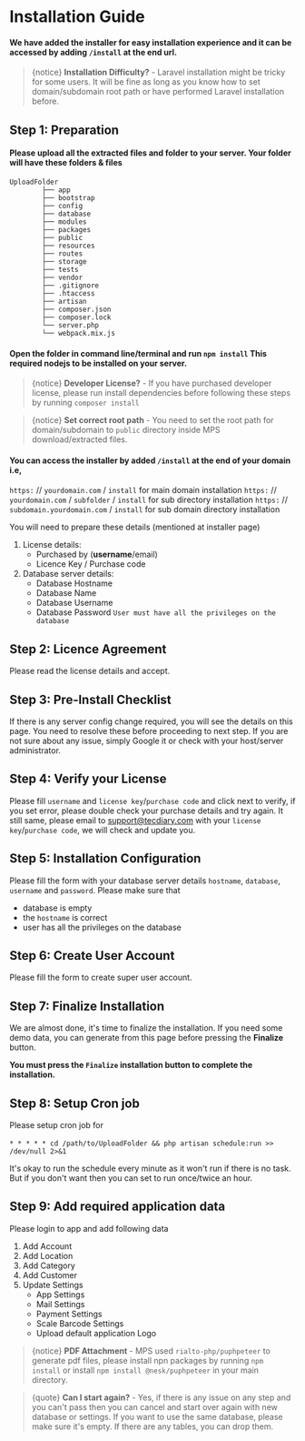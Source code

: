 # Installation Guide

#### We have added the installer for easy installation experience and it can be accessed by adding `/install` at the end url.



> {notice}
**Installation Difficulty?** - Laravel installation might be tricky for some users. It will be fine as long as you know how to set domain/subdomain root path or have performed Laravel installation before.


## Step 1: Preparation

#### Please upload all the extracted files and folder to your server. Your folder will have these folders & files

```text
UploadFolder
        ├── app
        ├── bootstrap
        ├── config
        ├── database
        ├── modules
        ├── packages
        ├── public
        ├── resources
        ├── routes
        ├── storage
        ├── tests
        ├── vendor
        ├── .gitignore
        ├── .htaccess
        ├── artisan
        ├── composer.json
        ├── composer.lock
        └── server.php
        └── webpack.mix.js
```

#### Open the folder in command line/terminal and run `npm install` This required nodejs to be installed on your server.

> {notice}
**Developer License?** - If you have purchased developer license, please run install dependencies before following these steps by running `composer install`


> {notice}
**Set correct root path** - You need to set the root path for domain/subdomain to `public` directory inside MPS download/extracted files.


#### You can access the installer by added `/install` at the end of your domain i.e,

`https:` // `yourdomain.com` / `install` for main domain installation
`https:` // `yourdomain.com` / `subfolder` / `install` for sub directory installation
`https:` // `subdomain.yourdomain.com` / `install` for sub domain directory installation

You will need to prepare these details (mentioned at installer page)

1.  License details:
    - Purchased by (**username**/email)
    - Licence Key / Purchase code
2.  Database server details:
    - Database Hostname
    - Database Name
    - Database Username
    - Database Password `User must have all the privileges on the database`

## Step 2: Licence Agreement

Please read the license details and accept.

## Step 3: Pre-Install Checklist

If there is any server config change required, you will see the details on this page. You need to resolve these before proceeding to next step. If you are not sure about any issue, simply Google it or check with your host/server administrator.

## Step 4: Verify your License

Please fill `username` and `license key`/`purchase code` and click next to verify, if you set error, please double check your purchase details and try again. It still same, please email to support@tecdiary.com with your `license key`/`purchase code`, we will check and update you.

## Step 5: Installation Configuration

Please fill the form with your database server details `hostname`, `database`, `username` and `password`.
Please make sure that

- database is empty
- the `hostname` is correct
- user has all the privileges on the database

## Step 6: Create User Account

Please fill the form to create super user account.

## Step 7: Finalize Installation

We are almost done, it's time to finalize the installation. If you need some demo data, you can generate from this page before pressing the **Finalize** button.

**You must press the `Finalize` installation button to complete the installation.**

## Step 8: Setup Cron job

Please setup cron job for <br /><br />`* * * * * cd /path/to/UploadFolder && php artisan schedule:run >> /dev/null 2>&1`

It's okay to run the schedule every minute as it won't run if there is no task. But if you don't want then you can set to run once/twice an hour.

## Step 9: Add required application data

Please login to app and add following data

1. Add Account
2. Add Location
3. Add Category
4. Add Customer
5. Update Settings
   - App Settings
   - Mail Settings
   - Payment Settings
   - Scale Barcode Settings
   - Upload default application Logo

> {notice}
**PDF Attachment** - MPS used `rialto-php/puphpeteer` to generate pdf files, please install npn packages by running `npm install` or install `npm install @nesk/puphpeteer` in your main directory.


> {quote}
**Can I start again?** - Yes, if there is any issue on any step and you can't pass then you can cancel and start over again with new database or settings. If you want to use the same database, please make sure it's empty. If there are any tables, you can drop them.

